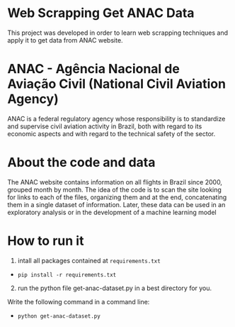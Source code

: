 # Web Scrapping Get ANAC Data

This project was developed in order to learn web scrapping techniques and apply it to get data from ANAC website.

# ANAC - Agência Nacional de Aviação Civil (National Civil Aviation Agency)

ANAC is a federal regulatory agency whose responsibility is to standardize and supervise civil aviation activity in Brazil, both with regard to its economic aspects and with regard to the technical safety of the sector.

# About the code and data

The ANAC website contains information on all flights in Brazil since 2000, grouped month by month. The idea of ​​the code is to scan the site looking for links to each of the files, organizing them and at the end, concatenating them in a single dataset of information. Later, these data can be used in an exploratory analysis or in the development of a machine learning model

# How to run it

1) intall all packages contained at `requirements.txt`

- `pip install -r requirements.txt`

2) run the python file get-anac-dataset.py in a best directory for you.

Write the following command in a command line:

- `python get-anac-dataset.py`
